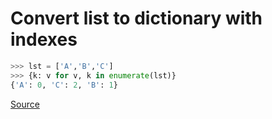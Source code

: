 # Convert list to dictionary with indexes

```python
>>> lst = ['A','B','C']
>>> {k: v for v, k in enumerate(lst)}
{'A': 0, 'C': 2, 'B': 1}
```
[Source](https://stackoverflow.com/questions/36459969/python-convert-list-to-dictionary-with-indexes)